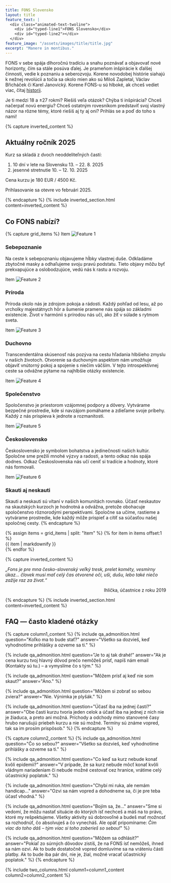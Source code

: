 ```yaml
---
title: FONS Slovensko
layout: title
feature_text: |
  <div class="animated-text-twoline">
    <div id="typed-line1">FONS Slovensko</div>
    <div id="typed-line2"></div>
  </div>
feature_image: "/assets/images/title/title.jpg"
excerpt: "Manere in montibus."
---
```


FONS v sebe spája dlhoročnú tradíciu a snahu poznávať a objavovať nové horizonty, čím sa stále posúva ďalej. Je prameňom inšpirácie k ďalšej činnosti, vedie k poznaniu a seberozvoju. Korene novodobej histórie siahajú k nežnej revolúcii a točia sa okolo mien ako sú Miloš Zapletal, Václav Břicháček či Karel Janovický. Korene FONS-u sú hlboké, ak chceš vediet viac, čítaj [historii](/historie/).

Je ti medzi 18 a ±27 rokmi? Riešiš veľa otázok? Chýba ti inšpirácia? Chceš načerpať novú energiu? Chceš ostatným rovesníkom predstaviť svoj vlastný názor na rôzne témy, ktoré riešiš aj ty aj oni? Prihlás se a poď do toho s nami!


{% capture inverted_content %}

## Aktuálny ročník 2025

Kurz sa skladá z dvoch neoddeliteľných častí:

1. 10 dní v lete na Slovensku 13. – 22. 8. 2025
2. jesenné stretnutie 10. – 12. 10. 2025

Cena kurzu je 180 EUR / 4500 Kč.

Prihlasovanie sa otevre vo februári 2025.

{% endcapture %}
{% include inverted_section.html content=inverted_content %}


## Co FONS nabízí?

{% capture grid_items %}
Item
![Feature 1](/assets/images/title/sebepoznanie.jpg)
### Sebepoznanie
Na ceste k sebepoznaniu objavujeme hĺbky vlastnej duše. Odkladáme zbytočné masky a odhaľujeme svoju pravú podstatu. Tieto objavy môžu byť prekvapujúce a oslobodzujúce, vedú nás k rastu a rozvoju.

Item
![Feature 2](/assets/images/title/priroda.jpg)
### Príroda
Príroda okolo nás je zdrojom pokoja a rádosti. Každý pohľad od lesu, až po vrcholky majestátnych hôr a šumenie pramene nás spája so základmi existencie. Život v harmónii s prírodou nás učí, ako žiť v súlade s rytmom sveta.

Item
![Feature 3](/assets/images/title/duchovno.jpg)
### Duchovno
Transcendentálna skúsenosť nás pozýva na cestu hľadania hlbšieho zmyslu v našich životoch. Otvorenie sa duchovným aspektom nám umožňuje objaviť vnútorný pokoj a spojenie s niečím väčším. V tejto introspektívnej ceste sa odvážne pýtame na najhlbšie otázky existencie.

Item
![Feature 4](/assets/images/title/spolecenstvo.jpg)
### Společenstvo
Spoločenstvo je priestorom vzájomnej podpory a dôvery. Vytvárame bezpečné prostredie, kde si navzájom pomáhame a zdieľame svoje príbehy. Každý z nás prispieva k jednote a rozmanitosti.

Item
![Feature 5](/assets/images/title/slocech.jpg)
### Československo
Československo je symbolom bohatstva a jedinečnosti našich kultúr. Spoločne sme prežili mnohé výzvy a radosti, a tento odkaz nás spája dodnes. Odkaz Československa nás učí ceniť si tradície a hodnoty, ktoré nás formovali.

Item
![Feature 6](/assets/images/title/skauti.jpg)
### Skauti aj neskauti
Skauti a neskauti sú vítaní v našich komunitách rovnako. Účasť neskautov na skautských kurzoch je hodnotná a odvážna, pretože obohacuje spoločenstvo rôznorodými perspektívami. Spoločne sa učíme, rastieme a vytvárame prostredie, kde každý môže prispieť a cítiť sa súčasťou našej spoločnej cesty.
{% endcapture %}

<div class="grid-Nx3">
{% assign items = grid_items | split: "Item" %}
{% for item in items offset:1 %}
  <div class="grid-item">
    <div class="grid-item-content">
      {{ item | markdownify }}
    </div>
  </div>
{% endfor %}
</div>


{% capture inverted_content %}

*„Fons je pre mna česko-slovenský veľký tresk, prelet kométy, vesmírny úkaz... človek musí mať celý čas otvorené oči, uši, dušu, lebo také niečo zažije raz za život.“*

<div style="text-align: right"> Ihlička, účastnice z roku 2019 </div>

{% endcapture %}
{% include inverted_section.html content=inverted_content %}


## FAQ — často kladené otázky

{% capture column1_content %}
  {% include qa_admonition.html
    question="Koľko ma to bude stať?"
    answer="Všetko sa dozvieš, keď vyhodnotíme prihlášky a ozveme sa ti." %}

  {% include qa_admonition.html
    question="Je to aj tak drahé!"
    answer="Ak je cena kurzu tvoj hlavný dôvod prečo nemôžeš prísť, napíš nám email (Kontakty sú tu.) – a vymyslíme čo s tým." %}

  {% include qa_admonition.html
    question="Môžem prísť aj keď nie som skaut?"
    answer="Áno." %}

  {% include qa_admonition.html
    question="Môžem si zobrať so sebou zviera?"
    answer="Nie. Výnimka je plyšák." %}

  {% include qa_admonition.html
    question="Účasť iba na jednej časti?"
    answer="Obe časti kurzu tvoria jeden celok a účasť iba na jednej z nich nie je žiaduca, a preto ani možná. Príchody a odchody mimo stanovené časy hrubo narušujú priebeh kurzu a nie sú možné. Termíny sú známe vopred, tak sa im prosím prispôsob." %}
{% endcapture %}

{% capture column2_content %}
  {% include qa_admonition.html
    question="Čo so sebou?"
    answer="Všetko sa dozvieš, keď vyhodnotíme prihlášky a ozveme sa ti." %}

  {% include qa_admonition.html
    question="Co keď sa kurz nebude konať kvôli epidemii?"
    answer="V prípade, že sa kurz nebude môcť konať kvôli vládnym nariadeniam či nebude možné cestovať cez hranice, vrátime celý účastnický poplatok." %}

  {% include qa_admonition.html
    question="Chybí mi ruka, ale nemám handicap…"
    answer="Ozvi sa nám vopred a dohodneme sa, či je pre teba účasť vhodná." %}

  {% include qa_admonition.html
    question="Bojím sa, že…"
    answer="Sme si vedomí, že môžu nastať situácie do ktorých ísť nechceš a máš na to právo, ktoré my rešpektujeme. Všetky aktivity sú dobrovoľné a budeš mať možnosť sa rozhodnúť, čo absolvuješ a čo vynecháš. Ale opäť pripomíname: *Čím viac do toho dáš – tým viac si toho zoberieš so sebou!*" %}

  {% include qa_admonition.html
    question="Môžem sa odhlásit?"
    answer="Pokiaľ zo súrných dôvodov zistíš, že na FONS ísť nemôžeš, ihned sa nám ozvi. Ak to bude dostatočně vopred domluvíme sa na vráteniu části platby. Ak to bude iba pár dní, nie je, žial, možné vracať účastnický poplatok." %}
{% endcapture %}

{% include two_columns.html
  column1=column1_content
  column2=column2_content
%}

